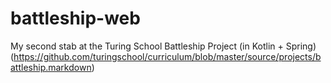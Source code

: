 # battleship-web

My second stab at the Turing School Battleship Project (in Kotlin + Spring) (https://github.com/turingschool/curriculum/blob/master/source/projects/battleship.markdown)
